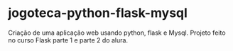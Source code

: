 # jogoteca-python-flask-mysql

Criação de uma aplicação web usando python, flask e Mysql.
Projeto feito no curso Flask parte 1 e parte 2 do alura. 
